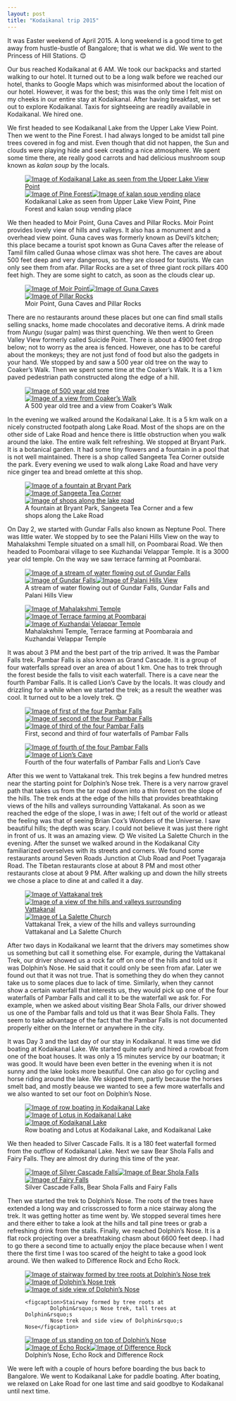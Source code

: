 ```yaml
---
layout: post
title: "Kodaikanal trip 2015"
---
```


It was Easter weekend of April 2015. A long weekend is a good time to
get away from hustle-bustle of Bangalore; that is what we did. We went
to the Princess of Hill Stations. &#x1f60a; 

Our bus reached Kodaikanal at 6 AM. We took our backpacks and started
walking to our hotel. It turned out to be a long walk before we reached
our hotel, thanks to Google Maps which was misinformed about the
location of our hotel. However, it was for the best; this was the only
time I felt mist on my cheeks in our entire stay at Kodaikanal. After
having breakfast, we set out to explore Kodaikanal. Taxis for
sightseeing are readily available in Kodaikanal. We hired one.

We first headed to see Kodaikanal Lake from the Upper Lake View Point.
Then we went to the Pine Forest. I had always longed to be amidst tall
pine trees covered in fog and mist. Even though that did not happen, the
Sun and clouds were playing hide and seek creating a nice atmosphere. We
spent some time there, ate really good carrots and had delicious
mushroom soup known as <i>kalan soup</i> by the locals.

<figure id="three-up">
    <a href="{{site.url}}/img/kodaikanal-trip-2015/upper-lake-view.jpg"
       target="_blank"><img
            src="{{site.url}}/img/kodaikanal-trip-2015/upper-lake-view-small.jpg"
            alt="Image of Kodaikanal Lake as seen from the Upper Lake
            View Point"></a><!--
    --><a href="{{site.url}}/img/pine-forest.jpg"
       target="_blank"><img
            src="{{site.url}}/img/kodaikanal-trip-2015/pine-forest-small.jpg"
            alt="Image of Pine Forest"></a><!--
    --><a href="{{site.url}}/img/kodaikanal-trip-2015/kalan-soup.jpg"
       target="_blank"><img
            src="{{site.url}}/img/kodaikanal-trip-2015/kalan-soup-small.jpg"
            alt="Image of kalan soup vending place"></a>
    <figcaption>Kodaikanal Lake as seen from Upper Lake View Point, Pine
    Forest and kalan soup vending place</figcaption>
</figure>

We then headed to Moir Point, Guna Caves and Pillar Rocks. Moir Point
provides lovely view of hills and valleys. It also has a monument and a
overhead view point. Guna caves was formerly known as Devil&rsquo;s
kitchen; this place became a tourist spot known as Guna Caves after the
release of Tamil film called Gunaa whose climax was shot here. The caves
are about 500 feet deep and very dangerous, so they are closed for
tourists. We can only see them from afar. Pillar Rocks are a set of
three giant rock pillars 400 feet high. They are some sight to catch, as
soon as the clouds clear up.

<figure id="three-up">
    <a href="{{site.url}}/img/kodaikanal-trip-2015/moir-point.jpg"
       target="_blank"><img
            src="{{site.url}}/img/kodaikanal-trip-2015/moir-point-small.jpg"
            alt="Image of Moir Point"></a><!--
    --><a href="{{site.url}}/img/guna-caves.jpg"
       target="_blank"><img
            src="{{site.url}}/img/kodaikanal-trip-2015/guna-caves-small.jpg"
            alt="Image of Guna Caves"></a><!--
    --><a href="{{site.url}}/img/kodaikanal-trip-2015/pillar-rocks.jpg"
       target="_blank"><img
            src="{{site.url}}/img/kodaikanal-trip-2015/pillar-rocks-small.jpg"
            alt="Image of Pillar Rocks"></a>
    <figcaption>Moir Point, Guna Caves and Pillar Rocks</figcaption>
</figure>

There are no restaurants around these places but one can find small
stalls selling snacks, home made chocolates and decorative items. A
drink made from <i>Nungu</i> (sugar palm) was thirst quenching. We then
went to Green Valley View formerly called Suicide Point. There is about
a 4900 feet drop below; not to worry as the area is fenced. However, one
has to be careful about the monkeys; they are not just fond of food but
also the gadgets in your hand. We stopped by and saw a 500 year old tree
on the way to Coaker&rsquo;s Walk. Then we spent some time at the
Coaker&rsquo;s Walk. It is a 1 km paved pedestrian path constructed
along the edge of a hill.

<figure id="two-up">
    <a href="{{site.url}}/img/kodaikanal-trip-2015/500-year-old-tree.jpg"
       target="_blank"><img
            src="{{site.url}}/img/kodaikanal-trip-2015/500-year-old-tree-small.jpg"
            alt="Image of 500 year old tree"></a><!--
    --><a href="{{site.url}}/img/view-from-coakers-walk.jpg"
       target="_blank"><img
            src="{{site.url}}/img/kodaikanal-trip-2015/view-from-coakers-walk-small.jpg"
            alt="Image of a view from Coaker&rsquo;s Walk"></a>
    <figcaption>A 500 year old tree and a view from Coaker&rsquo;s Walk</figcaption>
</figure>

In the evening we walked around the Kodaikanal Lake. It is a 5 km walk
on a nicely constructed footpath along Lake Road. Most of the shops are
on the other side of Lake Road and hence there is little obstruction
when you walk around the lake. The entire walk felt refreshing. We
stopped at Bryant Park. It is a botanical garden. It had some tiny
flowers and a fountain in a pool that is not well maintained. There is a
shop called Sangeeta Tea Corner outside the park. Every evening we used
to walk along Lake Road and have very nice ginger tea and bread omlette
at this shop.

<figure id="three-up">
    <a
    href="{{site.url}}/img/kodaikanal-trip-2015/bryant-park-fountain.jpg"
       target="_blank"><img
            src="{{site.url}}/img/kodaikanal-trip-2015/bryant-park-fountain-small.jpg"
            alt="Image of a fountain at Bryant Park"></a><!--
    --><a href="{{site.url}}/img/sangeeta-tea-corner.jpg"
       target="_blank"><img
            src="{{site.url}}/img/kodaikanal-trip-2015/sangeeta-tea-corner-small.jpg"
            alt="Image of Sangeeta Tea Corner"></a><!--
    --><a
    href="{{site.url}}/img/kodaikanal-trip-2015/shops-along-the-lake-road.jpg"
       target="_blank"><img
            src="{{site.url}}/img/kodaikanal-trip-2015/shops-along-the-lake-road-small.jpg"
            alt="Image of shops along the lake road"></a>
    <figcaption>A fountain at Bryant Park, Sangeeta Tea Corner and a few
    shops along the Lake Road</figcaption>
</figure>

On Day 2, we started with Gundar Falls also known as Neptune Pool.
There was little water. We stopped by to see the Palani Hills View on
the way to Mahalakshmi Temple situated on a small hill, on Poombarai
Road. We then headed to Poombarai village to see Kuzhandai Velappar
Temple. It is a 3000 year old temple. On the way we saw terrace farming
at Poombarai.

<figure id="three-up">
    <a href="{{site.url}}/img/kodaikanal-trip-2015/gundar-falls-stream.jpg"
       target="_blank"><img
            src="{{site.url}}/img/kodaikanal-trip-2015/gundar-falls-stream-small.jpg"
            alt="Image of a stream of water flowing out of Gundar Falls"></a><!--
    --><a href="{{site.url}}/img/gundar-falls.jpg"
       target="_blank"><img
            src="{{site.url}}/img/kodaikanal-trip-2015/gundar-falls-small.jpg"
            alt="Image of Gundar Falls"></a><!--
    --><a href="{{site.url}}/img/kodaikanal-trip-2015/palani-hills-view.jpg"
       target="_blank"><img
            src="{{site.url}}/img/kodaikanal-trip-2015/palani-hills-view-small.jpg"
            alt="Image of Palani Hills View"></a>
    <figcaption>A stream of water flowing out of Gundar Falls, Gundar
    Falls and Palani Hills View</figcaption>
</figure>

<figure id="three-up">
    <a href="{{site.url}}/img/kodaikanal-trip-2015/mahalakshmi-temple.jpg"
       target="_blank"><img
            src="{{site.url}}/img/kodaikanal-trip-2015/mahalakshmi-temple-small.jpg"
            alt="Image of Mahalakshmi Temple"></a><!--
    --><a href="{{site.url}}/img/terrace-farming-at-poombarai.jpg"
       target="_blank"><img
            src="{{site.url}}/img/kodaikanal-trip-2015/terrace-farming-at-poombarai-small.jpg"
            alt="Image of Terrace farming at Poombarai"></a><!--
    --><a href="{{site.url}}/img/kodaikanal-trip-2015/kuzhandai-velappar-temple.jpg"
       target="_blank"><img
            src="{{site.url}}/img/kodaikanal-trip-2015/kuzhandai-velappar-temple-small.jpg"
            alt="Image of Kuzhandai Velappar Temple"></a>
    <figcaption> Mahalakshmi Temple, Terrace farming at Poombaraia and Kuzhandai Velappar Temple</figcaption>
</figure>

It was about 3 PM and the best part of the trip arrived. It was the
Pambar Falls trek. Pambar Falls is also known as Grand Cascade. It is a
group of four waterfalls spread over an area of about 1 km. One has to
trek through the forest beside the falls to visit each waterfall. There
is a cave near the fourth Pambar Falls. It is called Lion&rsquo;s Cave
by the locals. It was cloudy and drizzling for a while when we started
the trek; as a result the weather was cool. It turned out to be a lovely
trek. &#x1f60a;

<figure id="three-up">
    <a href="{{site.url}}/img/kodaikanal-trip-2015/pambar-falls-1.jpg"
       target="_blank"><img
            src="{{site.url}}/img/kodaikanal-trip-2015/pambar-falls-1-small.jpg"
            alt="Image of first of the four Pambar Falls"></a><!--
    --><a href="{{site.url}}/img/pambar-falls-2.jpg"
       target="_blank"><img
            src="{{site.url}}/img/kodaikanal-trip-2015/pambar-falls-2-small.jpg"
            alt="Image of second of the four Pambar Falls"></a><!--
    --><a href="{{site.url}}/img/kodaikanal-trip-2015/pambar-falls-3.jpg"
       target="_blank"><img
            src="{{site.url}}/img/kodaikanal-trip-2015/pambar-falls-3-small.jpg"
            alt="Image of third of the four Pambar Falls"></a>
    <figcaption>First, second and third of four waterfalls of Pambar
    Falls </figcaption>
</figure>

<figure id="two-up">
    <a href="{{site.url}}/img/kodaikanal-trip-2015/pambar-falls-4.jpg"
       target="_blank"><img
            src="{{site.url}}/img/kodaikanal-trip-2015/pambar-falls-4-small.jpg"
            alt="Image of fourth of the four Pambar Falls"></a><!--
    --><a href="{{site.url}}/img/lions-cave.jpg"
       target="_blank"><img
            src="{{site.url}}/img/kodaikanal-trip-2015/lions-cave-small.jpg"
            alt="Image of Lion&rsquo;s Cave"></a>
    <figcaption>Fourth of the four waterfalls of Pambar Falls and Lion&rsquo;s Cave</figcaption>
</figure>

After this we went to Vattakanal trek. This trek begins a few hundred
metres near the starting point for Dolphin&rsquo;s Nose trek. There is a
very narrow gravel path that takes us from the tar road down into a thin
forest on the slope of the hills. The trek ends at the edge of the hills
that provides breathtaking views of the hills and valleys surrounding
Vattakanal. As soon as we reached the edge of the slope, I was in awe; I
felt out of the world or atleast the feeling was that of seeing Brian
Cox&rsquo;s Wonders of the Universe. I saw beautiful hills; the depth
was scary. I could not believe it was just there right in front of us.
It was an amazing view. &#x1f60a; We visited La Salette Church in the
evening. After the sunset we walked around in the Kodaikanal City
familiarized overselves with its streets and corners. We found some
restaurants around Seven Roads Junction at Club Road and Poet Tyagaraja
Road. The Tibetan restaurants close at about 8 PM and most other
restaurants close at about 9 PM. After walking up and down the hilly
streets we chose a place to dine at and called it a day.

<figure id="three-up">
    <a href="{{site.url}}/img/kodaikanal-trip-2015/vattakanal-trek.jpg"
       target="_blank"><img
            src="{{site.url}}/img/kodaikanal-trip-2015/vattakanal-trek-small.jpg"
            alt="Image of Vattakanal trek"></a><!--
    --><a href="{{site.url}}/img/view-from-vattakanal-trek.jpg"
       target="_blank"><img
            src="{{site.url}}/img/kodaikanal-trip-2015/view-from-vattakanal-trek-small.jpg"
            alt="Image of a view of the hills and valleys surrounding Vattakanal"></a><!--
    --><a href="{{site.url}}/img/la-salette-church.jpg"
       target="_blank"><img
            src="{{site.url}}/img/kodaikanal-trip-2015/la-salette-church-small.jpg"
            alt="Image of La Salette Church"></a>
    <figcaption>Vattakanal Trek, a view of the hills and valleys
    surrounding Vattakanal and La Salette Church</figcaption>
</figure>

After two days in Kodaikanal we learnt that the drivers may sometimes
show us something but call it something else. For example, during the
Vattakanal Trek, our driver showed us a rock far off on one of the hills
and told us it was Dolphin&rsquo;s Nose. He said that it could only be
seen from afar. Later we found out that it was not true. That is
something they do when they cannot take us to some places due to lack of
time.  Similarly, when they cannot show a certain waterfall that
interests us, they would pick up one of the four waterfalls of Pambar
Falls and call it to be the waterfall we ask for. For example, when we
asked about visiting Bear Shola Falls, our driver showed us one of the
Pambar falls and told us that it was Bear Shola Falls. They seem to take
advantage of the fact that the Pambar Falls is not documented properly
either on the Internet or anywhere in the city.

It was Day 3 and the last day of our stay in Kodaikanal. It was time we
did boating at Kodaikanal Lake. We started quite early and hired a
rowboat from one of the boat houses. It was only a 15 minutes service by
our boatman; it was good. It would have been even better in the evening
when it is not sunny and the lake looks more beautiful. One can also go
for cycling and horse riding around the lake. We skipped them, partly
because the horses smelt bad, and mostly beause we wanted to see a few
more waterfalls and we also wanted to set our foot on Dolphin&rsquo;s
Nose.

<figure id="three-up">
    <a href="{{site.url}}/img/kodaikanal-trip-2015/row-boat-at-kodaikanal-lake.jpg"
       target="_blank"><img
            src="{{site.url}}/img/kodaikanal-trip-2015/row-boat-at-kodaikanal-lake-small.jpg"
            alt="Image of row boating in Kodaikanal Lake"></a><!--
    --><a href="{{site.url}}/img/lotus-at-kodaikanal-lake.jpg"
       target="_blank"><img
            src="{{site.url}}/img/kodaikanal-trip-2015/lotus-at-kodaikanal-lake-small.jpg"
            alt="Image of Lotus in Kodaikanal Lake"></a><!--
    --><a href="{{site.url}}/img/kodaikanal-trip-2015/kodaikanal-lake.jpg"
       target="_blank"><img
            src="{{site.url}}/img/kodaikanal-trip-2015/kodaikanal-lake-small.jpg"
            alt="Image of Kodaikanal Lake"></a>
    <figcaption>Row boating and Lotus at Kodaikanal Lake, and Kodaikanal
    Lake</figcaption>
</figure>

We then headed to Silver Cascade Falls. It is a 180 feet waterfall
formed from the outflow of Kodaikanal Lake. Next we saw Bear Shola Falls
and Fairy Falls. They are almost dry during this time of the year.

<figure id="three-up">
    <a href="{{site.url}}/img/kodaikanal-trip-2015/silver-cascade-falls.jpg"
       target="_blank"><img
            src="{{site.url}}/img/kodaikanal-trip-2015/silver-cascade-falls-small.jpg"
            alt="Image of Silver Cascade Falls"></a><!--
    --><a href="{{site.url}}/img/bear-shola-falls.jpg"
       target="_blank"><img
            src="{{site.url}}/img/kodaikanal-trip-2015/bear-shola-falls-small.jpg"
            alt="Image of Bear Shola Falls"></a><!--
    --><a href="{{site.url}}/img/kodaikanal-trip-2015/fairy-falls.jpg"
       target="_blank"><img
            src="{{site.url}}/img/kodaikanal-trip-2015/fairy-falls-small.jpg"
            alt="Image of Fairy Falls"></a>
    <figcaption>Silver Cascade Falls, Bear Shola Falls and Fairy Falls</figcaption>
</figure>

Then we started the trek to Dolphin&rsquo;s Nose. The roots of the trees
have extended a long way and crisscrossed to form a nice stairway along
the trek. It was getting hotter as time went by. We stopped several
times here and there either to take a look at the hills and tall pine
trees or grab a refreshing drink from the stalls. Finally, we reached
Dolphin&rsquo;s Nose. It is a flat rock projecting over a breathtaking
chasm about 6600 feet deep. I had to go there a second time to actually
enjoy the place because when I went there the first time I was too
scared of the height to take a good look around. We then walked to
Difference Rock and Echo Rock.

<figure id="three-up">
    <a href="{{site.url}}/img/kodaikanal-trip-2015/stairway-formed-by-roots.jpg"
       target="_blank"><img
            src="{{site.url}}/img/kodaikanal-trip-2015/stairway-formed-by-roots-small.jpg"
            alt="Image of stairway formed by tree roots at
            Dolphin&rsquo;s Nose trek"></a><!--
    --><a href="{{site.url}}/img/tall-trees-at-dolphins-nose-trek.jpg"
       target="_blank"><img
            src="{{site.url}}/img/kodaikanal-trip-2015/tall-trees-at-dolphins-nose-trek-small.jpg"
            alt="Image of Dolphin&rsquo;s Nose trek"></a><!--
    --><a href="{{site.url}}/img/kodaikanal-trip-2015/side-view-of-dolphins-nose.jpg"
       target="_blank"><img
            src="{{site.url}}/img/kodaikanal-trip-2015/side-view-of-dolphins-nose-small.jpg"
            alt="Image of side view of Dolphin&rsquo;s Nose"></a>

    <figcaption>Stairway formed by tree roots at
            Dolphin&rsquo;s Nose trek, tall trees at Dolphin&rsquo;s
            Nose trek and side view of Dolphin&rsquo;s Nose</figcaption>
</figure>

<figure id="three-up">
    <a href="{{site.url}}/img/kodaikanal-trip-2015/standing-on-dolphins-nose.jpg"
       target="_blank"><img
            src="{{site.url}}/img/kodaikanal-trip-2015/standing-on-dolphins-nose-small.jpg"
            alt="Image of us standing on top of Dolphin&rsquo;s Nose"></a><!--
    --><a href="{{site.url}}/img/echo-rock.jpg"
       target="_blank"><img
            src="{{site.url}}/img/kodaikanal-trip-2015/echo-rock-small.jpg"
            alt="Image of Echo Rock"></a><!--
    --><a href="{{site.url}}/img/kodaikanal-trip-2015/difference-rock.jpg"
       target="_blank"><img
            src="{{site.url}}/img/kodaikanal-trip-2015/difference-rock-small.jpg"
            alt="Image of Difference Rock"></a>
    <figcaption>Dolphin&rsquo;s Nose, Echo Rock
    and Difference Rock</figcaption>
</figure>

We were left with a couple of hours before boarding the bus back to
Bangalore. We went to Kodaikanal Lake for paddle boating. After boating,
we relaxed on Lake Road for one last time and said goodbye to Kodaikanal
until next time.

